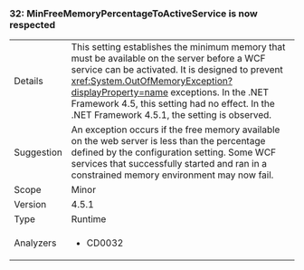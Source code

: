 ### 32: MinFreeMemoryPercentageToActiveService is now respected

|   |   |
|---|---|
|Details|This setting establishes the minimum memory that must be available on the server before a WCF service can be activated. It is designed to prevent <xref:System.OutOfMemoryException?displayProperty=name> exceptions. In the .NET Framework 4.5, this setting had no effect. In the .NET Framework 4.5.1, the setting is observed.|
|Suggestion|An exception occurs if the free memory available on the web server is less than the percentage defined by the configuration setting. Some WCF services that successfully started and ran in a constrained memory environment may now fail.|
|Scope|Minor|
|Version|4.5.1|
|Type|Runtime|
|Analyzers|<ul><li>CD0032</li></ul>|

